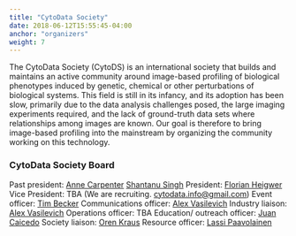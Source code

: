 ```yaml
---
title: "CytoData Society"
date: 2018-06-12T15:55:45-04:00
anchor: "organizers"
weight: 7
---
```


The CytoData Society (CytoDS) is an international society that builds and maintains an active community around image-based profiling of biological phenotypes induced by genetic, chemical or other perturbations of biological systems. This field is still in its infancy, and its adoption has been slow, primarily due to the data analysis challenges posed, the large imaging experiments required, and the lack of ground-truth data sets where relationships among images are known. Our goal is therefore to bring image-based profiling into the mainstream by organizing the community working on this technology.

### CytoData Society Board

Past president: [Anne Carpenter](https://twitter.com/DrAnneCarpenter) [Shantanu Singh](https://twitter.com/snhantau)
President: [Florian Heigwer](https://twitter.com/FlorianHeigwer)
Vice President: TBA (We are recruiting. <cytodata.info@gmail.com>)
Event officer: [Tim Becker](https://twitter.com/cells2numbers)
Communications officer: [Alex Vasilevich](https://www.linkedin.com/in/aliakseivasilevich/)
Industry liaison: [Alex Vasilevich](https://www.linkedin.com/in/aliakseivasilevich/)
Operations officer: TBA
Education/ outreach officer: [Juan Caicedo](https://twitter.com/jccaicedo)
Society liaison: [Oren Kraus](https://twitter.com/orenkraus)
Resource officer: [Lassi Paavolainen](https://twitter.com/Lastu21)